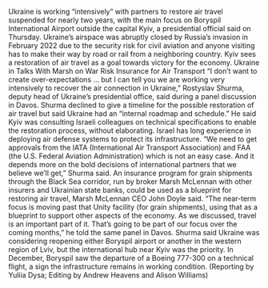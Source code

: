 Ukraine is working “intensively” with partners to restore air travel suspended for nearly two years, with the main focus on Boryspil International Airport outside the capital Kyiv, a presidential official said on Thursday.
Ukraine’s airspace was abruptly closed by Russia’s invasion in February 2022 due to the security risk for civil aviation and anyone visiting has to make their way by road or rail from a neighboring country.
Kyiv sees a restoration of air travel as a goal towards victory for the economy.
Ukraine in Talks With Marsh on War Risk Insurance for Air Transport
“I don’t want to create over-expectations … but I can tell you we are working very intensively to recover the air connection in Ukraine,” Rostyslav Shurma, deputy head of Ukraine’s presidential office, said during a panel discussion in Davos.
Shurma declined to give a timeline for the possible restoration of air travel but said Ukraine had an “internal roadmap and schedule.”
He said Kyiv was consulting Israeli colleagues on technical specifications to enable the restoration process, without elaborating. Israel has long experience in deploying air defense systems to protect its infrastructure.
“We need to get approvals from the IATA (International Air Transport Association) and FAA (the U.S. Federal Aviation Administration) which is not an easy case. And it depends more on the bold decisions of international partners that we believe we’ll get,” Shurma said.
An insurance program for grain shipments through the Black Sea corridor, run by broker Marsh McLennan with other insurers and Ukrainian state banks, could be used as a blueprint for restoring air travel, Marsh McLennan CEO John Doyle said.
“The near-term focus is moving past that Unity facility (for grain shipments), using that as a blueprint to support other aspects of the economy. As we discussed, travel is an important part of it. That’s going to be part of our focus over the coming months,” he told the same panel in Davos.
Shurma said Ukraine was considering reopening either Boryspil airport or another in the western region of Lviv, but the international hub near Kyiv was the priority.
In December, Boryspil saw the departure of a Boeing 777-300 on a technical flight, a sign the infrastructure remains in working condition.
(Reporting by Yuliia Dysa; Editing by Andrew Heavens and Alison Williams)